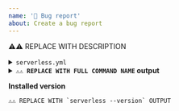 ```yaml
---
name: '🐛 Bug report'
about: Create a bug report
---
```


<!-- ⚠️⚠️ Acknowledge ALL below remarks -->
<!-- ⚠️⚠️ Request may not be processed if it doesn't meet outlined criteria -->

<!-- ⚠️⚠️ Ensure you're using *latest* version of a Framework -->
<!-- ⚠️⚠️ If you're uncertain you deal with a bug, ask first at https://forum.serverless.com -->
<!-- ⚠️⚠️ If your issue is influenced by a plugin, report at plugin repository, not here -->
<!-- ⚠️⚠️ Search existing issues to avoid creating duplicates  -->

<!-- ⚠️⚠️ Answer ALL the questions below -->

<!--
Q1: Describe the issue
-->

⚠️⚠️ REPLACE WITH DESCRIPTION

<!--
Q2: Provide (in below placeholder) FULL content of serverless.yml, ensuring that:
• It consistently reproduces described issue
• It's as minimal as possible
• There's no plugins involved (plugin related issues need to be reported at plugin repositories)
• Has sensitive parts masked out
-->

<details>
<summary><code>serverless.yml</code></summary>

```yaml
# ⚠️⚠️ REPLACE THIS COMMENT WITH FULL serverless.yml CONTENT
```

</details>

<!--
Q3: Provide (in below placeholder) FULL name and output of command that exposes the problem.
       Note: Ensure SLS_DEBUG=* env var for verbose debug output
-->

<details>
<summary><b><code>⚠️⚠️ REPLACE WITH FULL COMMAND NAME</code> output</b></summary>

```
⚠️⚠️ REPLACE WITH FULL COMMAND OUTPUT
```

</details>

<!--
Q4: Provide (in below placeholder) output of serverless --version
-->

<b>Installed version</b>

```
⚠️⚠️ REPLACE WITH `serverless --version` OUTPUT
```
